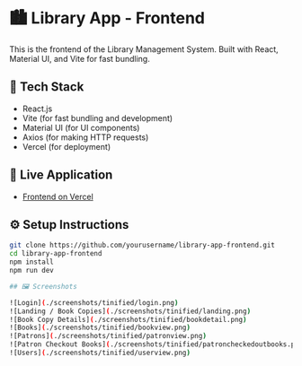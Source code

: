 # 🏙️ Library App - Frontend

This is the frontend of the Library Management System. Built with React, Material UI, and Vite for fast bundling.

## 🔧 Tech Stack

- React.js
- Vite (for fast bundling and development)
- Material UI (for UI components)
- Axios (for making HTTP requests)
- Vercel (for deployment)

## 🚀 Live Application

- [Frontend on Vercel](https://library-app-frontend-mu.vercel.app)

## ⚙️ Setup Instructions

```bash
git clone https://github.com/yourusername/library-app-frontend.git
cd library-app-frontend
npm install
npm run dev

## 🖼️ Screenshots

![Login](./screenshots/tinified/login.png)
![Landing / Book Copies](./screenshots/tinified/landing.png)
![Book Copy Details](./screenshots/tinified/bookdetail.png)
![Books](./screenshots/tinified/bookview.png)
![Patrons](./screenshots/tinified/patronview.png)
![Patron Checkout Books](./screenshots/tinified/patroncheckedoutbooks.png)
![Users](./screenshots/tinified/userview.png)
